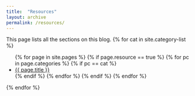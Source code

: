 ```yaml
---
title:  "Resources"
layout: archive
permalink: /resources/
---
```


This page lists all the sections on this blog.
{% for cat in site.category-list %}
<ul>
  {% for page in site.pages %}
    {% if page.resource == true %}
      {% for pc in page.categories %}
        {% if pc == cat %}
          <li><a href="{{ page.url }}">{{ page.title }}</a></li>
        {% endif %}   <!-- cat-match-p -->
      {% endfor %}  <!-- page-category -->
    {% endif %}   <!-- resource-p -->
  {% endfor %}  <!-- page -->
</ul>
{% endfor %}  <!-- cat -->
